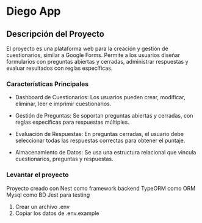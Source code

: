 # Diego App

## Descripción del Proyecto

El proyecto es una plataforma web para la creación y gestión de cuestionarios, similar a Google Forms. Permite a los usuarios diseñar formularios con preguntas abiertas y cerradas, administrar respuestas y evaluar resultados con reglas específicas.

### Características Principales

- Dashboard de Cuestionarios: Los usuarios pueden crear, modificar, eliminar, leer e imprimir cuestionarios.

- Gestión de Preguntas: Se soportan preguntas abiertas y cerradas, con reglas específicas para respuestas múltiples.

- Evaluación de Respuestas: En preguntas cerradas, el usuario debe seleccionar todas las respuestas correctas para obtener el puntaje.

- Almacenamiento de Datos: Se usa una estructura relacional que vincula cuestionarios, preguntas y respuestas.
  
### Levantar el proyecto

Proyecto creado con Nest como framework backend
TypeORM como ORM
Mysql como BD
Jest para testing

1. Crear un archivo .env
2. Copiar los datos de .env.example